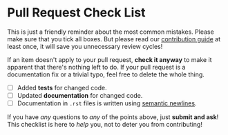 # Pull Request Check List

This is just a friendly reminder about the most common mistakes. Please make
sure that you tick all boxes. But please read our [contribution
guide](https://pyrdf2vec.readthedocs.io/en/latest/contributing.html) at
least once, it will save you unnecessary review cycles!

If an item doesn't apply to your pull request, **check it anyway** to make it
apparent that there's nothing left to do.  If your pull request is a
documentation fix or a trivial typo, feel free to delete the whole thing.

- [ ] Added **tests** for changed code.
- [ ] Updated **documentation** for changed code.
- [ ] Documentation in `.rst` files is written using [semantic newlines](https://rhodesmill.org/brandon/2012/one-sentence-per-line/).

If you have *any* questions to *any* of the points above, just **submit and
ask**! This checklist is here to *help* you, not to deter you from contributing!
